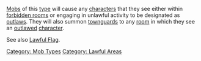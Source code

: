 [Mobs](:Category:_Mobs.md "wikilink") of this
[type](:Category:_Mob_Types.md "wikilink") will cause any
[characters](:Category:_Characters.md "wikilink") that they see either
within [forbidden rooms](Forbidden_Rooms.md "wikilink") or engaging in
unlawful activity to be designated as
[outlaws](Outlaw_Flag.md "wikilink"). They will also summon
[townguards](Townguard_Mobs.md "wikilink") to any
[room](:Category:_Rooms.md "wikilink") in which they see an
[outlawed](Outlaw_Flag.md "wikilink")
[character](:Category:_Characters.md "wikilink").

See also [Lawful Flag](Lawful_Flag.md "wikilink").

[Category: Mob Types](Category:_Mob_Types "wikilink") [Category: Lawful
Areas](Category:_Lawful_Areas "wikilink")
